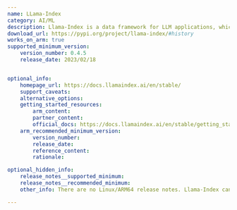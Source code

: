 ```yaml
---
name: LLama-Index
category: AI/ML
description: Llama-Index is a data framework for LLM applications, which involves the chosen set of plugins and the LlamaIndex core framework.
download_url: https://pypi.org/project/llama-index/#history
works_on_arm: true
supported_minimum_version:
    version_number: 0.4.5
    release_date: 2023/02/18


optional_info:
    homepage_url: https://docs.llamaindex.ai/en/stable/
    support_caveats:
    alternative_options:
    getting_started_resources:
        arm_content:
        partner_content:
        official_docs: https://docs.llamaindex.ai/en/stable/getting_started/installation/
    arm_recommended_minimum_version:
        version_number:
        release_date:
        reference_content:
        rationale:

optional_hidden_info:
    release_notes__supported_minimum:
    release_notes__recommended_minimum:
    other_info: There are no Linux/ARM64 release notes. Llama-Index can be installed via pip from the first version on pypi.

---
```

